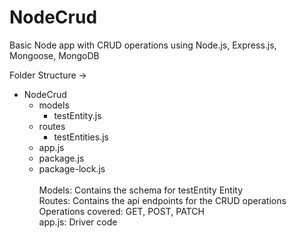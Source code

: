 # NodeCrud

Basic Node app with CRUD operations using Node.js, Express.js, Mongoose, MongoDB <br />

Folder Structure -> <br />
 - NodeCrud <br />
   - models <br />
     - testEntity.js 
   - routes <br />
     - testEntities.js <br />
   - app.js <br />
   - package.js <br />
   - package-lock.js <br />
                <br />
Models: Contains the schema for testEntity Entity <br />
Routes: Contains the api endpoints for the CRUD operations <br />
        Operations covered: GET, POST, PATCH <br />
app.js: Driver code
